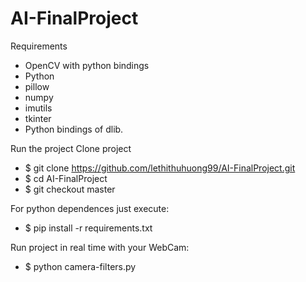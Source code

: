 # AI-FinalProject
Requirements
  - OpenCV with python bindings
  - Python
  - pillow
  - numpy
  - imutils
  - tkinter
  - Python bindings of dlib.
  
Run the project
  Clone project
  - $ git clone https://github.com/lethithuhuong99/AI-FinalProject.git
  - $ cd AI-FinalProject
  - $ git checkout master
  
  For python dependences just execute:
  - $ pip install -r requirements.txt
  
  Run project in real time with your WebCam:
  - $ python camera-filters.py
